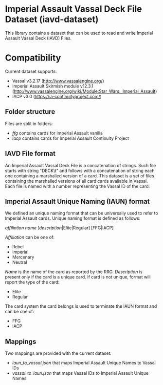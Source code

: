 # Imperial Assault Vassal Deck File Dataset (iavd-dataset)
This library contains a dataset that can be used to read and write Imperial Assault Vassal Deck (IAVD) Files.

# Compatibility
Current dataset supports:

* Vassal v3.2.17 (http://www.vassalengine.org/)
* Imperial Assault Skirmish module v12.3.1 (http://www.vassalengine.org/wiki/Module:Star_Wars:_Imperial_Assault)
* IACP v3.0 (https://ia-continuityproject.com/)

## Folder structure
Files are split in folders:

* _ffg_ contains cards for Imperial Assault vanilla
* _iacp_ contains cards for Imperial Assault Continuity Project

## IAVD File format
An Imperial Assault Vassal Deck File is a concatenation of strings. Such file starts with string "DECK\t" and follows with a concatenation of string each one containing a marshalled version of a card.
This dataset is a set of files containing the marshalled versions of all card cards available in Vassal. Each file is named with a number representing the Vassal ID of the card.

## Imperial Assault Unique Naming (IAUN) format
We defined an unique naming format that can be universally used to refer to Imperial Assault cards. Unique naming format is defined as follows:

_affiliation_ _name_ [_description_|Elite|Regular] [FFG|IACP]

_Affiliation_ can be one of:

* Rebel
* Imperial
* Mercenary
* Neutral

_Name_ is the name of the card as reported by the RRG. _Description_ is present only if the card is a unique card. If card is not unique, format will report the type of the card:

* Elite
* Regular

The card system the card belongs is used to terminate the IAUN format and can be one of:

* FFG
* IACP

## Mappings
Two mappings are provided with the current dataset:

* _iaun_to_vassal.json_ that maps Imperial Assault Unique Names to Vassal IDs 
* _vassal_to_iaun.json_ that maps Vassal IDs to Imperial Assault Unique Names
